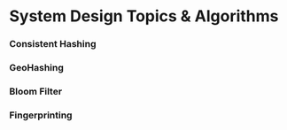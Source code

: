 # System Design Topics & Algorithms

### Consistent Hashing

### GeoHashing

### Bloom Filter

### Fingerprinting